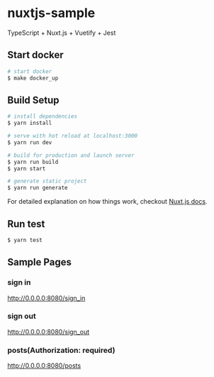 # nuxtjs-sample

TypeScript + Nuxt.js + Vuetify + Jest

## Start docker

```bash
# start docker
$ make docker_up
```

## Build Setup

``` bash
# install dependencies
$ yarn install

# serve with hot reload at localhost:3000
$ yarn run dev

# build for production and launch server
$ yarn run build
$ yarn start

# generate static project
$ yarn run generate
```

For detailed explanation on how things work, checkout [Nuxt.js docs](https://nuxtjs.org).

## Run test

```bash
$ yarn test
```

## Sample Pages
### sign in
http://0.0.0.0:8080/sign_in
### sign out
http://0.0.0.0:8080/sign_out
### posts(Authorization: required)
http://0.0.0.0:8080/posts
